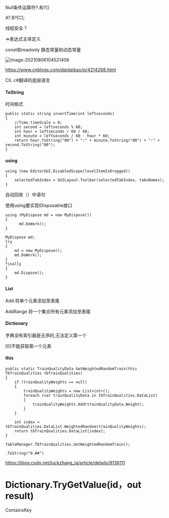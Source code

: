 

Null条件运算符?.和?[]

A?.B?[C];



线程安全？



=>表达式主体定义



const和readonly 静态常量和动态常量

![image-20210806104521406](C:\Users\xian\AppData\Roaming\Typora\typora-user-images\image-20210806104521406.png)

https://www.cnblogs.com/daidaibao/p/4214268.html



CIL c#翻译的底层语言



#### ToString

时间格式

```
public static string invertTime(int leftseconds)
{
    //Time.timeScale = 0;
    int second = leftseconds % 60;
    int hour = leftseconds / 60 / 60;
    int minute = leftseconds / 60 - hour * 60;
    return hour.ToString("00") + ":" + minute.ToString("00") + ":" + second.ToString("00");
}
```



#### using

```
using (new EditorGUI.DisabledScope(levelItemIsDragged))
{
    selectedTabIndex = GUILayout.Toolbar(selectedTabIndex, tabsNames);
}
```

自动回收（）中语句 

使用using要实现IDisposable接口

```
using (MyDispose md = new MyDispose())
{
      md.DoWork();
}

MyDispose md;
try
{
    md = new MyDispose();
    md.DoWork();
}
finally
{
    md.Dispose();
}
```



#### List

Add 将单个元素添加至表尾

AddRange 将一个集合所有元素添加至表尾





#### Dictionary

字典没有索引器是无序的,无法定义第一个

[0]不能获取第一个元素



#### this

```
public static TrainQualityData GetWeightedRandomTrain(this TbTrainQualities tbTrainQualities)
{
    if (trainQualityWeights == null)
    {
        trainQualityWeights = new List<int>();
        foreach (var trainQualityData in tbTrainQualities.DataList)
        {
            trainQualityWeights.Add(trainQualityData.Weight);
        }
    }

    int index = tbTrainQualities.DataList.WeightedRandom(trainQualityWeights);
    return tbTrainQualities.DataList[index];
}
```

```
TableManager.TbTrainQualities.GetWeightedRandomTrain();
```




```
.ToString("0.##")
```

https://blog.csdn.net/luckzhang_la/article/details/9136111



# Dictionary.TryGetValue(id，out  result)

ContainsKey